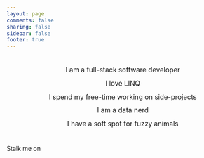 ```yaml
---
layout: page
comments: false
sharing: false
sidebar: false
footer: true
---
```


<ul style="list-style-type:  none; text-align: center; margin: 2em 0 2em; line-height: 200%; white-space: nowrap; font-size: 1.1em;">
    <li>I am a full-stack software developer</li>
    <li>I love LINQ</li>
    <li>I spend my free-time working on side-projects</li>
    <li>I am a data nerd</li>
    <li>I have a soft spot for fuzzy animals</li>
</ul>

<div class="social-media">
    <p>Stalk me on</p>
    <a href="http://www.linkedin.com/in/vanslyck" class="fa fa-linkedin fa-2x" title="LinkedIn"></a>
    <a href="http://careers.stackoverflow.com/carolynvs" class="fa fa-signal fa-2x fa-stackexchange" title="StackExchange Careers 2.0"></a>
    <a href="http://twitter.com/carolynvs" class="fa fa-twitter fa-2x" title="Twitter"></a>
</div>
